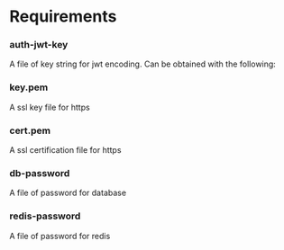 # Requirements

### auth-jwt-key

A file of key string for jwt encoding. Can be obtained with the following:

### key.pem

A ssl key file for https

### cert.pem

A ssl certification file for https

### db-password

A file of password for database

### redis-password

A file of password for redis


